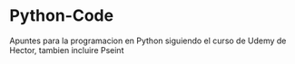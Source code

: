 # Python-Code

Apuntes para la programacion en Python siguiendo el curso de Udemy de Hector, tambien incluire Pseint
